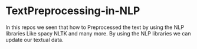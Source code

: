 # TextPreprocessing-in-NLP
In this repos we seen that how to Preprocessed the text by using the NLP libraries Like spacy NLTK and many more. By using the NLP libraries we can update our textual data.

